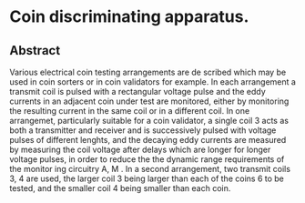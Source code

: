 # Coin discriminating apparatus.

## Abstract
Various electrical coin testing arrangements are de scribed which may be used in coin sorters or in coin validators for example. In each arrangement a transmit coil is pulsed with a rectangular voltage pulse and the eddy currents in an adjacent coin under test are monitored, either by monitoring the resulting current in the same coil or in a different coil. In one arrangemet, particularly suitable for a coin validator, a single coil 3 acts as both a transmitter and receiver and is successively pulsed with voltage pulses of different lenghts, and the decaying eddy currents are measured by measuring the coil voltage after delays which are longer for longer voltage pulses, in order to reduce the the dynamic range requirements of the monitor ing circuitry A, M . In a second arrangement, two transmit coils 3, 4 are used, the larger coil 3 being larger than each of the coins 6 to be tested, and the smaller coil 4 being smaller than each coin.